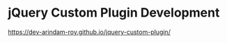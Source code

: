 # jQuery Custom Plugin Development

<a href="https://dev-arindam-roy.github.io/jquery-custom-plugin/">https://dev-arindam-roy.github.io/jquery-custom-plugin/</a>


